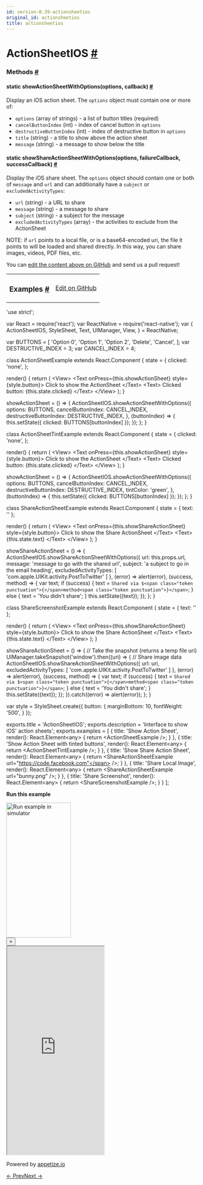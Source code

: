 ```yaml
---
id: version-0.39-actionsheetios
original_id: actionsheetios
title: actionsheetios
---
```

<a id="content"></a><h1><a class="anchor" name="actionsheetios"></a>ActionSheetIOS <a class="hash-link" href="docs/actionsheetios.html#actionsheetios">#</a></h1><div><div></div><span><h3><a class="anchor" name="methods"></a>Methods <a class="hash-link" href="docs/actionsheetios.html#methods">#</a></h3><div class="props"><div class="prop"><h4 class="methodTitle"><a class="anchor" name="showactionsheetwithoptions"></a><span class="methodType">static </span>showActionSheetWithOptions<span class="methodType">(options, callback)</span> <a class="hash-link" href="docs/actionsheetios.html#showactionsheetwithoptions">#</a></h4><div><p>Display an iOS action sheet. The <code>options</code> object must contain one or more
of:</p><ul><li><code>options</code> (array of strings) - a list of button titles (required)</li><li><code>cancelButtonIndex</code> (int) - index of cancel button in <code>options</code></li><li><code>destructiveButtonIndex</code> (int) - index of destructive button in <code>options</code></li><li><code>title</code> (string) - a title to show above the action sheet</li><li><code>message</code> (string) - a message to show below the title</li></ul></div></div><div class="prop"><h4 class="methodTitle"><a class="anchor" name="showshareactionsheetwithoptions"></a><span class="methodType">static </span>showShareActionSheetWithOptions<span class="methodType">(options, failureCallback, successCallback)</span> <a class="hash-link" href="docs/actionsheetios.html#showshareactionsheetwithoptions">#</a></h4><div><p>Display the iOS share sheet. The <code>options</code> object should contain
one or both of <code>message</code> and <code>url</code> and can additionally have
a <code>subject</code> or <code>excludedActivityTypes</code>:</p><ul><li><code>url</code> (string) - a URL to share</li><li><code>message</code> (string) - a message to share</li><li><code>subject</code> (string) - a subject for the message</li><li><code>excludedActivityTypes</code> (array) - the activities to exclude from the ActionSheet</li></ul><p>NOTE: if <code>url</code> points to a local file, or is a base64-encoded
uri, the file it points to will be loaded and shared directly.
In this way, you can share images, videos, PDF files, etc.</p></div></div></div></span></div><p class="edit-page-block">You can <a target="_blank" href="https://github.com/facebook/react-native/blob/master/Libraries/ActionSheetIOS/ActionSheetIOS.js">edit the content above on GitHub</a> and send us a pull request!</p><div><div><table width="100%"><tbody><tr><td><h3><a class="anchor" name="examples"></a>Examples <a class="hash-link" href="docs/actionsheetios.html#examples">#</a></h3></td><td style="text-align:right;"><a target="_blank" href="https://github.com/facebook/react-native/blob/master/Examples/UIExplorer/js/ActionSheetIOSExample.js">Edit on GitHub</a></td></tr></tbody></table><div class="example-container"><div class="prism language-javascript"><span class="token string">'use strict'</span><span class="token punctuation">;</span>

<span class="token keyword">var</span> React <span class="token operator">=</span> <span class="token function">require<span class="token punctuation">(</span></span><span class="token string">'react'</span><span class="token punctuation">)</span><span class="token punctuation">;</span>
<span class="token keyword">var</span> ReactNative <span class="token operator">=</span> <span class="token function">require<span class="token punctuation">(</span></span><span class="token string">'react-native'</span><span class="token punctuation">)</span><span class="token punctuation">;</span>
<span class="token keyword">var</span> <span class="token punctuation">{</span>
  ActionSheetIOS<span class="token punctuation">,</span>
  StyleSheet<span class="token punctuation">,</span>
  Text<span class="token punctuation">,</span>
  UIManager<span class="token punctuation">,</span>
  View<span class="token punctuation">,</span>
<span class="token punctuation">}</span> <span class="token operator">=</span> ReactNative<span class="token punctuation">;</span>

<span class="token keyword">var</span> BUTTONS <span class="token operator">=</span> <span class="token punctuation">[</span>
  <span class="token string">'Option 0'</span><span class="token punctuation">,</span>
  <span class="token string">'Option 1'</span><span class="token punctuation">,</span>
  <span class="token string">'Option 2'</span><span class="token punctuation">,</span>
  <span class="token string">'Delete'</span><span class="token punctuation">,</span>
  <span class="token string">'Cancel'</span><span class="token punctuation">,</span>
<span class="token punctuation">]</span><span class="token punctuation">;</span>
<span class="token keyword">var</span> DESTRUCTIVE_INDEX <span class="token operator">=</span> <span class="token number">3</span><span class="token punctuation">;</span>
<span class="token keyword">var</span> CANCEL_INDEX <span class="token operator">=</span> <span class="token number">4</span><span class="token punctuation">;</span>

class <span class="token class-name">ActionSheetExample</span> extends <span class="token class-name">React<span class="token punctuation">.</span>Component</span> <span class="token punctuation">{</span>
  state <span class="token operator">=</span> <span class="token punctuation">{</span>
    clicked<span class="token punctuation">:</span> <span class="token string">'none'</span><span class="token punctuation">,</span>
  <span class="token punctuation">}</span><span class="token punctuation">;</span>

  <span class="token function">render<span class="token punctuation">(</span></span><span class="token punctuation">)</span> <span class="token punctuation">{</span>
    <span class="token keyword">return</span> <span class="token punctuation">(</span>
      &lt;View<span class="token operator">&gt;</span>
        &lt;Text onPress<span class="token operator">=</span><span class="token punctuation">{</span><span class="token keyword">this</span><span class="token punctuation">.</span>showActionSheet<span class="token punctuation">}</span> style<span class="token operator">=</span><span class="token punctuation">{</span>style<span class="token punctuation">.</span>button<span class="token punctuation">}</span><span class="token operator">&gt;</span>
          Click to show the ActionSheet
        &lt;<span class="token operator">/</span>Text<span class="token operator">&gt;</span>
        &lt;Text<span class="token operator">&gt;</span>
          Clicked button<span class="token punctuation">:</span> <span class="token punctuation">{</span><span class="token keyword">this</span><span class="token punctuation">.</span>state<span class="token punctuation">.</span>clicked<span class="token punctuation">}</span>
        &lt;<span class="token operator">/</span>Text<span class="token operator">&gt;</span>
      &lt;<span class="token operator">/</span>View<span class="token operator">&gt;</span>
    <span class="token punctuation">)</span><span class="token punctuation">;</span>
  <span class="token punctuation">}</span>

  showActionSheet <span class="token operator">=</span> <span class="token punctuation">(</span><span class="token punctuation">)</span> <span class="token operator">=</span><span class="token operator">&gt;</span> <span class="token punctuation">{</span>
    ActionSheetIOS<span class="token punctuation">.</span><span class="token function">showActionSheetWithOptions<span class="token punctuation">(</span></span><span class="token punctuation">{</span>
      options<span class="token punctuation">:</span> BUTTONS<span class="token punctuation">,</span>
      cancelButtonIndex<span class="token punctuation">:</span> CANCEL_INDEX<span class="token punctuation">,</span>
      destructiveButtonIndex<span class="token punctuation">:</span> DESTRUCTIVE_INDEX<span class="token punctuation">,</span>
    <span class="token punctuation">}</span><span class="token punctuation">,</span>
    <span class="token punctuation">(</span>buttonIndex<span class="token punctuation">)</span> <span class="token operator">=</span><span class="token operator">&gt;</span> <span class="token punctuation">{</span>
      <span class="token keyword">this</span><span class="token punctuation">.</span><span class="token function">setState<span class="token punctuation">(</span></span><span class="token punctuation">{</span> clicked<span class="token punctuation">:</span> BUTTONS<span class="token punctuation">[</span>buttonIndex<span class="token punctuation">]</span> <span class="token punctuation">}</span><span class="token punctuation">)</span><span class="token punctuation">;</span>
    <span class="token punctuation">}</span><span class="token punctuation">)</span><span class="token punctuation">;</span>
  <span class="token punctuation">}</span><span class="token punctuation">;</span>
<span class="token punctuation">}</span>

class <span class="token class-name">ActionSheetTintExample</span> extends <span class="token class-name">React<span class="token punctuation">.</span>Component</span> <span class="token punctuation">{</span>
  state <span class="token operator">=</span> <span class="token punctuation">{</span>
    clicked<span class="token punctuation">:</span> <span class="token string">'none'</span><span class="token punctuation">,</span>
  <span class="token punctuation">}</span><span class="token punctuation">;</span>

  <span class="token function">render<span class="token punctuation">(</span></span><span class="token punctuation">)</span> <span class="token punctuation">{</span>
    <span class="token keyword">return</span> <span class="token punctuation">(</span>
      &lt;View<span class="token operator">&gt;</span>
        &lt;Text onPress<span class="token operator">=</span><span class="token punctuation">{</span><span class="token keyword">this</span><span class="token punctuation">.</span>showActionSheet<span class="token punctuation">}</span> style<span class="token operator">=</span><span class="token punctuation">{</span>style<span class="token punctuation">.</span>button<span class="token punctuation">}</span><span class="token operator">&gt;</span>
          Click to show the ActionSheet
        &lt;<span class="token operator">/</span>Text<span class="token operator">&gt;</span>
        &lt;Text<span class="token operator">&gt;</span>
          Clicked button<span class="token punctuation">:</span> <span class="token punctuation">{</span><span class="token keyword">this</span><span class="token punctuation">.</span>state<span class="token punctuation">.</span>clicked<span class="token punctuation">}</span>
        &lt;<span class="token operator">/</span>Text<span class="token operator">&gt;</span>
      &lt;<span class="token operator">/</span>View<span class="token operator">&gt;</span>
    <span class="token punctuation">)</span><span class="token punctuation">;</span>
  <span class="token punctuation">}</span>

  showActionSheet <span class="token operator">=</span> <span class="token punctuation">(</span><span class="token punctuation">)</span> <span class="token operator">=</span><span class="token operator">&gt;</span> <span class="token punctuation">{</span>
    ActionSheetIOS<span class="token punctuation">.</span><span class="token function">showActionSheetWithOptions<span class="token punctuation">(</span></span><span class="token punctuation">{</span>
      options<span class="token punctuation">:</span> BUTTONS<span class="token punctuation">,</span>
      cancelButtonIndex<span class="token punctuation">:</span> CANCEL_INDEX<span class="token punctuation">,</span>
      destructiveButtonIndex<span class="token punctuation">:</span> DESTRUCTIVE_INDEX<span class="token punctuation">,</span>
      tintColor<span class="token punctuation">:</span> <span class="token string">'green'</span><span class="token punctuation">,</span>
    <span class="token punctuation">}</span><span class="token punctuation">,</span>
    <span class="token punctuation">(</span>buttonIndex<span class="token punctuation">)</span> <span class="token operator">=</span><span class="token operator">&gt;</span> <span class="token punctuation">{</span>
      <span class="token keyword">this</span><span class="token punctuation">.</span><span class="token function">setState<span class="token punctuation">(</span></span><span class="token punctuation">{</span> clicked<span class="token punctuation">:</span> BUTTONS<span class="token punctuation">[</span>buttonIndex<span class="token punctuation">]</span> <span class="token punctuation">}</span><span class="token punctuation">)</span><span class="token punctuation">;</span>
    <span class="token punctuation">}</span><span class="token punctuation">)</span><span class="token punctuation">;</span>
  <span class="token punctuation">}</span><span class="token punctuation">;</span>
<span class="token punctuation">}</span>

class <span class="token class-name">ShareActionSheetExample</span> extends <span class="token class-name">React<span class="token punctuation">.</span>Component</span> <span class="token punctuation">{</span>
  state <span class="token operator">=</span> <span class="token punctuation">{</span>
    text<span class="token punctuation">:</span> <span class="token string">''</span>
  <span class="token punctuation">}</span><span class="token punctuation">;</span>

  <span class="token function">render<span class="token punctuation">(</span></span><span class="token punctuation">)</span> <span class="token punctuation">{</span>
    <span class="token keyword">return</span> <span class="token punctuation">(</span>
      &lt;View<span class="token operator">&gt;</span>
        &lt;Text onPress<span class="token operator">=</span><span class="token punctuation">{</span><span class="token keyword">this</span><span class="token punctuation">.</span>showShareActionSheet<span class="token punctuation">}</span> style<span class="token operator">=</span><span class="token punctuation">{</span>style<span class="token punctuation">.</span>button<span class="token punctuation">}</span><span class="token operator">&gt;</span>
          Click to show the Share ActionSheet
        &lt;<span class="token operator">/</span>Text<span class="token operator">&gt;</span>
        &lt;Text<span class="token operator">&gt;</span>
          <span class="token punctuation">{</span><span class="token keyword">this</span><span class="token punctuation">.</span>state<span class="token punctuation">.</span>text<span class="token punctuation">}</span>
        &lt;<span class="token operator">/</span>Text<span class="token operator">&gt;</span>
      &lt;<span class="token operator">/</span>View<span class="token operator">&gt;</span>
    <span class="token punctuation">)</span><span class="token punctuation">;</span>
  <span class="token punctuation">}</span>

  showShareActionSheet <span class="token operator">=</span> <span class="token punctuation">(</span><span class="token punctuation">)</span> <span class="token operator">=</span><span class="token operator">&gt;</span> <span class="token punctuation">{</span>
    ActionSheetIOS<span class="token punctuation">.</span><span class="token function">showShareActionSheetWithOptions<span class="token punctuation">(</span></span><span class="token punctuation">{</span>
      url<span class="token punctuation">:</span> <span class="token keyword">this</span><span class="token punctuation">.</span>props<span class="token punctuation">.</span>url<span class="token punctuation">,</span>
      message<span class="token punctuation">:</span> <span class="token string">'message to go with the shared url'</span><span class="token punctuation">,</span>
      subject<span class="token punctuation">:</span> <span class="token string">'a subject to go in the email heading'</span><span class="token punctuation">,</span>
      excludedActivityTypes<span class="token punctuation">:</span> <span class="token punctuation">[</span>
        <span class="token string">'com.apple.UIKit.activity.PostToTwitter'</span>
      <span class="token punctuation">]</span>
    <span class="token punctuation">}</span><span class="token punctuation">,</span>
    <span class="token punctuation">(</span>error<span class="token punctuation">)</span> <span class="token operator">=</span><span class="token operator">&gt;</span> <span class="token function">alert<span class="token punctuation">(</span></span>error<span class="token punctuation">)</span><span class="token punctuation">,</span>
    <span class="token punctuation">(</span>success<span class="token punctuation">,</span> method<span class="token punctuation">)</span> <span class="token operator">=</span><span class="token operator">&gt;</span> <span class="token punctuation">{</span>
      <span class="token keyword">var</span> text<span class="token punctuation">;</span>
      <span class="token keyword">if</span> <span class="token punctuation">(</span>success<span class="token punctuation">)</span> <span class="token punctuation">{</span>
        text <span class="token operator">=</span> `Shared via $<span class="token punctuation">{</span>method<span class="token punctuation">}</span>`<span class="token punctuation">;</span>
      <span class="token punctuation">}</span> <span class="token keyword">else</span> <span class="token punctuation">{</span>
        text <span class="token operator">=</span> <span class="token string">'You didn\'t share'</span><span class="token punctuation">;</span>
      <span class="token punctuation">}</span>
      <span class="token keyword">this</span><span class="token punctuation">.</span><span class="token function">setState<span class="token punctuation">(</span></span><span class="token punctuation">{</span>text<span class="token punctuation">}</span><span class="token punctuation">)</span><span class="token punctuation">;</span>
    <span class="token punctuation">}</span><span class="token punctuation">)</span><span class="token punctuation">;</span>
  <span class="token punctuation">}</span><span class="token punctuation">;</span>
<span class="token punctuation">}</span>

class <span class="token class-name">ShareScreenshotExample</span> extends <span class="token class-name">React<span class="token punctuation">.</span>Component</span> <span class="token punctuation">{</span>
  state <span class="token operator">=</span> <span class="token punctuation">{</span>
    text<span class="token punctuation">:</span> <span class="token string">''</span>
  <span class="token punctuation">}</span><span class="token punctuation">;</span>

  <span class="token function">render<span class="token punctuation">(</span></span><span class="token punctuation">)</span> <span class="token punctuation">{</span>
    <span class="token keyword">return</span> <span class="token punctuation">(</span>
      &lt;View<span class="token operator">&gt;</span>
        &lt;Text onPress<span class="token operator">=</span><span class="token punctuation">{</span><span class="token keyword">this</span><span class="token punctuation">.</span>showShareActionSheet<span class="token punctuation">}</span> style<span class="token operator">=</span><span class="token punctuation">{</span>style<span class="token punctuation">.</span>button<span class="token punctuation">}</span><span class="token operator">&gt;</span>
          Click to show the Share ActionSheet
        &lt;<span class="token operator">/</span>Text<span class="token operator">&gt;</span>
        &lt;Text<span class="token operator">&gt;</span>
          <span class="token punctuation">{</span><span class="token keyword">this</span><span class="token punctuation">.</span>state<span class="token punctuation">.</span>text<span class="token punctuation">}</span>
        &lt;<span class="token operator">/</span>Text<span class="token operator">&gt;</span>
      &lt;<span class="token operator">/</span>View<span class="token operator">&gt;</span>
    <span class="token punctuation">)</span><span class="token punctuation">;</span>
  <span class="token punctuation">}</span>

  showShareActionSheet <span class="token operator">=</span> <span class="token punctuation">(</span><span class="token punctuation">)</span> <span class="token operator">=</span><span class="token operator">&gt;</span> <span class="token punctuation">{</span>
   <span class="token comment" spellcheck="true"> // Take the snapshot (returns a temp file uri)
</span>    UIManager<span class="token punctuation">.</span><span class="token function">takeSnapshot<span class="token punctuation">(</span></span><span class="token string">'window'</span><span class="token punctuation">)</span><span class="token punctuation">.</span><span class="token function">then<span class="token punctuation">(</span></span><span class="token punctuation">(</span>uri<span class="token punctuation">)</span> <span class="token operator">=</span><span class="token operator">&gt;</span> <span class="token punctuation">{</span>
     <span class="token comment" spellcheck="true"> // Share image data
</span>      ActionSheetIOS<span class="token punctuation">.</span><span class="token function">showShareActionSheetWithOptions<span class="token punctuation">(</span></span><span class="token punctuation">{</span>
        url<span class="token punctuation">:</span> uri<span class="token punctuation">,</span>
        excludedActivityTypes<span class="token punctuation">:</span> <span class="token punctuation">[</span>
          <span class="token string">'com.apple.UIKit.activity.PostToTwitter'</span>
        <span class="token punctuation">]</span>
      <span class="token punctuation">}</span><span class="token punctuation">,</span>
      <span class="token punctuation">(</span>error<span class="token punctuation">)</span> <span class="token operator">=</span><span class="token operator">&gt;</span> <span class="token function">alert<span class="token punctuation">(</span></span>error<span class="token punctuation">)</span><span class="token punctuation">,</span>
      <span class="token punctuation">(</span>success<span class="token punctuation">,</span> method<span class="token punctuation">)</span> <span class="token operator">=</span><span class="token operator">&gt;</span> <span class="token punctuation">{</span>
        <span class="token keyword">var</span> text<span class="token punctuation">;</span>
        <span class="token keyword">if</span> <span class="token punctuation">(</span>success<span class="token punctuation">)</span> <span class="token punctuation">{</span>
          text <span class="token operator">=</span> `Shared via $<span class="token punctuation">{</span>method<span class="token punctuation">}</span>`<span class="token punctuation">;</span>
        <span class="token punctuation">}</span> <span class="token keyword">else</span> <span class="token punctuation">{</span>
          text <span class="token operator">=</span> <span class="token string">'You didn\'t share'</span><span class="token punctuation">;</span>
        <span class="token punctuation">}</span>
        <span class="token keyword">this</span><span class="token punctuation">.</span><span class="token function">setState<span class="token punctuation">(</span></span><span class="token punctuation">{</span>text<span class="token punctuation">}</span><span class="token punctuation">)</span><span class="token punctuation">;</span>
      <span class="token punctuation">}</span><span class="token punctuation">)</span><span class="token punctuation">;</span>
    <span class="token punctuation">}</span><span class="token punctuation">)</span><span class="token punctuation">.</span><span class="token keyword">catch</span><span class="token punctuation">(</span><span class="token punctuation">(</span>error<span class="token punctuation">)</span> <span class="token operator">=</span><span class="token operator">&gt;</span> <span class="token function">alert<span class="token punctuation">(</span></span>error<span class="token punctuation">)</span><span class="token punctuation">)</span><span class="token punctuation">;</span>
  <span class="token punctuation">}</span><span class="token punctuation">;</span>
<span class="token punctuation">}</span>

<span class="token keyword">var</span> style <span class="token operator">=</span> StyleSheet<span class="token punctuation">.</span><span class="token function">create<span class="token punctuation">(</span></span><span class="token punctuation">{</span>
  button<span class="token punctuation">:</span> <span class="token punctuation">{</span>
    marginBottom<span class="token punctuation">:</span> <span class="token number">10</span><span class="token punctuation">,</span>
    fontWeight<span class="token punctuation">:</span> <span class="token string">'500'</span><span class="token punctuation">,</span>
  <span class="token punctuation">}</span>
<span class="token punctuation">}</span><span class="token punctuation">)</span><span class="token punctuation">;</span>

exports<span class="token punctuation">.</span>title <span class="token operator">=</span> <span class="token string">'ActionSheetIOS'</span><span class="token punctuation">;</span>
exports<span class="token punctuation">.</span>description <span class="token operator">=</span> <span class="token string">'Interface to show iOS\' action sheets'</span><span class="token punctuation">;</span>
exports<span class="token punctuation">.</span>examples <span class="token operator">=</span> <span class="token punctuation">[</span>
  <span class="token punctuation">{</span>
    title<span class="token punctuation">:</span> <span class="token string">'Show Action Sheet'</span><span class="token punctuation">,</span>
    <span class="token function">render<span class="token punctuation">(</span></span><span class="token punctuation">)</span><span class="token punctuation">:</span> React<span class="token punctuation">.</span>Element&lt;any<span class="token operator">&gt;</span> <span class="token punctuation">{</span> <span class="token keyword">return</span> &lt;ActionSheetExample <span class="token operator">/</span><span class="token operator">&gt;</span><span class="token punctuation">;</span> <span class="token punctuation">}</span>
  <span class="token punctuation">}</span><span class="token punctuation">,</span>
  <span class="token punctuation">{</span>
    title<span class="token punctuation">:</span> <span class="token string">'Show Action Sheet with tinted buttons'</span><span class="token punctuation">,</span>
    <span class="token function">render<span class="token punctuation">(</span></span><span class="token punctuation">)</span><span class="token punctuation">:</span> React<span class="token punctuation">.</span>Element&lt;any<span class="token operator">&gt;</span> <span class="token punctuation">{</span> <span class="token keyword">return</span> &lt;ActionSheetTintExample <span class="token operator">/</span><span class="token operator">&gt;</span><span class="token punctuation">;</span> <span class="token punctuation">}</span>
  <span class="token punctuation">}</span><span class="token punctuation">,</span>
  <span class="token punctuation">{</span>
    title<span class="token punctuation">:</span> <span class="token string">'Show Share Action Sheet'</span><span class="token punctuation">,</span>
    <span class="token function">render<span class="token punctuation">(</span></span><span class="token punctuation">)</span><span class="token punctuation">:</span> React<span class="token punctuation">.</span>Element&lt;any<span class="token operator">&gt;</span> <span class="token punctuation">{</span>
      <span class="token keyword">return</span> &lt;ShareActionSheetExample url<span class="token operator">=</span><span class="token string">"https://code.facebook.com"</span> <span class="token operator">/</span><span class="token operator">&gt;</span><span class="token punctuation">;</span>
    <span class="token punctuation">}</span>
  <span class="token punctuation">}</span><span class="token punctuation">,</span>
  <span class="token punctuation">{</span>
    title<span class="token punctuation">:</span> <span class="token string">'Share Local Image'</span><span class="token punctuation">,</span>
    <span class="token function">render<span class="token punctuation">(</span></span><span class="token punctuation">)</span><span class="token punctuation">:</span> React<span class="token punctuation">.</span>Element&lt;any<span class="token operator">&gt;</span> <span class="token punctuation">{</span>
      <span class="token keyword">return</span> &lt;ShareActionSheetExample url<span class="token operator">=</span><span class="token string">"bunny.png"</span> <span class="token operator">/</span><span class="token operator">&gt;</span><span class="token punctuation">;</span>
    <span class="token punctuation">}</span>
  <span class="token punctuation">}</span><span class="token punctuation">,</span>
  <span class="token punctuation">{</span>
    title<span class="token punctuation">:</span> <span class="token string">'Share Screenshot'</span><span class="token punctuation">,</span>
    <span class="token function">render<span class="token punctuation">(</span></span><span class="token punctuation">)</span><span class="token punctuation">:</span> React<span class="token punctuation">.</span>Element&lt;any<span class="token operator">&gt;</span> <span class="token punctuation">{</span>
      <span class="token keyword">return</span> &lt;ShareScreenshotExample <span class="token operator">/</span><span class="token operator">&gt;</span><span class="token punctuation">;</span>
    <span class="token punctuation">}</span>
  <span class="token punctuation">}</span>
<span class="token punctuation">]</span><span class="token punctuation">;</span></div><div class="embedded-simulator"><p><a class="modal-button-open"><strong>Run this example</strong></a></p><div class="modal-button-open modal-button-open-img"><img alt="Run example in simulator" width="170" height="356" src="img/uiexplorer_main_ios.png"></div><div><div class="modal"><div class="modal-content"><button class="modal-button-close">×</button><div class="center"><iframe class="simulator" src="https://appetize.io/embed/7vdfm9h3e6vuf4gfdm7r5rgc48?device=iphone6s&amp;scale=60&amp;autoplay=false&amp;orientation=portrait&amp;deviceColor=white&amp;params=%7B%22route%22%3A%22ActionSheetIOS%22%7D" width="256" height="550" scrolling="no"></iframe><p>Powered by <a target="_blank" href="https://appetize.io">appetize.io</a></p></div></div></div><div class="modal-backdrop"></div></div></div></div></div></div><div class="docs-prevnext"><a class="docs-prev" href="docs/webview.html#content">← Prev</a><a class="docs-next" href="docs/adsupportios.html#content">Next →</a></div>